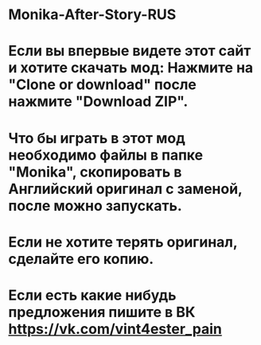 # Monika-After-Story-RUS
# Если вы впервые видете этот сайт и хотите скачать мод: Нажмите на "Clone or download" после нажмите "Download ZIP".
# Что бы играть в этот мод необходимо файлы в папке "Monika", скопировать в Английский оригинал с заменой, после можно запускать.
# Если не хотите терять оригинал, сделайте его копию.
# Если есть какие нибудь предложения пишите в ВК https://vk.com/vint4ester_pain

